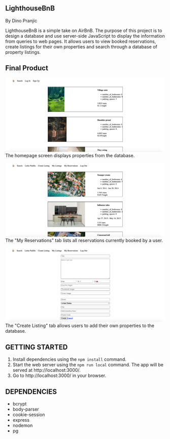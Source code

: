 ## LighthouseBnB
By Dino Pranjic

LighthouseBnB is a simple take on AirBnB. The purpose of this project is to design a database and use server-side JavaScript to display the information from queries to web pages. It allows users to view booked reservations, create listings for their own properties and search through a database of property listings. 

## Final Product
!["homepage"](https://github.com/DinoPranjic/LightBnB/blob/master/docs/homepage-screenshot.png)
The homepage screen displays properties from the database.

!["My Reservations"](https://github.com/DinoPranjic/LightBnB/blob/master/docs/reservations-screenshot.png)
The "My Reservations" tab lists all reservations currently booked by a user.

!["Create a listing"](https://github.com/DinoPranjic/LightBnB/blob/master/docs/create-listing-screenshot.png)
The "Create Listing" tab allows users to add their own properties to the database. 

## GETTING STARTED
1. Install dependencies using the ```npm install``` command.
2. Start the web server using the ```npm run local``` command. The app will be served at http://localhost:3000/.
3. Go to http://localhost:3000/ in your browser.

## DEPENDENCIES
* bcrypt 
* body-parser
* cookie-session
* express
* nodemon
* pg